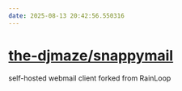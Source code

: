 ```yaml
---
date: 2025-08-13 20:42:56.550316
---
```


# [the-djmaze/snappymail](https://github.com/the-djmaze/snappymail)

self-hosted webmail client forked from RainLoop